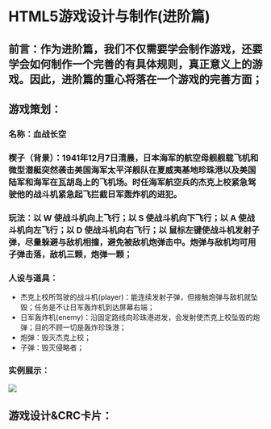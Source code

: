 # HTML5游戏设计与制作(进阶篇)

## 前言：作为进阶篇，我们不仅需要学会制作游戏，还要学会如何制作一个完善的有具体规则，真正意义上的游戏。因此，进阶篇的重心将落在一个游戏的完善方面；
## 游戏策划：
### 名称：血战长空
### 楔子（背景）：1941年12月7日清晨，日本海军的航空母舰舰载飞机和微型潜艇突然袭击美国海军太平洋舰队在夏威夷基地珍珠港以及美国陆军和海军在瓦胡岛上的飞机场。时任海军航空兵的杰克上校紧急驾驶他的战斗机紧急起飞拦截日军轰炸机的进犯。
### 玩法：以 W 使战斗机向上飞行；以 S 使战斗机向下飞行；以 A 使战斗机向左飞行；以 D 使战斗机向右飞行；以 鼠标左键使战斗机发射子弹，尽量躲避与敌机相撞，避免被敌机炮弹击中。炮弹与敌机均可用子弹击落，敌机三颗，炮弹一颗；
### 人设与道具：
* 杰克上校所驾驶的战斗机(player)：能连续发射子弹，但接触炮弹与敌机就坠毁；任务是不让日军轰炸机到达屏幕右端；
* 日军轰炸机(enemy)：沿固定路线向珍珠港进发，会发射使杰克上校坠毁的炮弹；目的不顾一切是轰炸珍珠港；
* 炮弹：毁灭杰克上校；
* 子弹：毁灭侵略者；
### 实例展示： 
 ![](images/a.gif)










## 游戏设计&CRC卡片：


